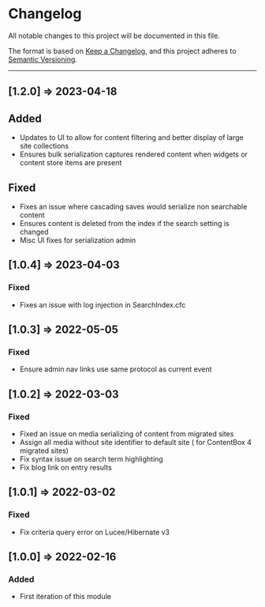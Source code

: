 # Changelog

All notable changes to this project will be documented in this file.

The format is based on [Keep a Changelog](https://keepachangelog.com/en/1.0.0/),
and this project adheres to [Semantic Versioning](https://semver.org/spec/v2.0.0.html).

----
## [1.2.0] => 2023-04-18
## Added
* Updates to UI to allow for content filtering and better display of large site collections
* Ensures bulk serialization captures rendered content when widgets or content store items are present
## Fixed
* Fixes an issue where cascading saves would serialize non searchable content
* Ensures content is deleted from the index if the search setting is changed
* Misc UI fixes for serialization admin

## [1.0.4] => 2023-04-03
### Fixed
* Fixes an issue with log injection in SearchIndex.cfc
## [1.0.3] => 2022-05-05

### Fixed
* Ensure admin nav links use same protocol as current event

## [1.0.2] => 2022-03-03

### Fixed

* Fixed an issue on media serializing of content from migrated sites
* Assign all media without site identifier to default site ( for ContentBox 4 migrated sites)
* Fix syntax issue on search term highlighting
* Fix blog link on entry results
## [1.0.1] => 2022-03-02

### Fixed

* Fix criteria query error on Lucee/Hibernate v3

## [1.0.0] => 2022-02-16

### Added

* First iteration of this module